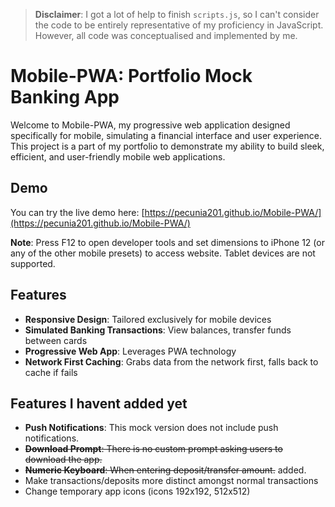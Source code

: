 > **Disclaimer**: I got a lot of help to finish ``scripts.js``, so I can't consider the code to be entirely representative of my proficiency in JavaScript. However, all code was conceptualised and implemented by me.

# Mobile-PWA: Portfolio Mock Banking App

Welcome to Mobile-PWA, my progressive web application designed specifically for mobile, simulating a financial interface and user experience. This project is a part of my portfolio to demonstrate my ability to build sleek, efficient, and user-friendly mobile web applications.

## Demo

You can try the live demo here: [https://pecunia201.github.io/Mobile-PWA/](https://pecunia201.github.io/Mobile-PWA/)

**Note**: Press F12 to open developer tools and set dimensions to iPhone 12 (or any of the other mobile presets) to access website. Tablet devices are not supported.

## Features

- **Responsive Design**: Tailored exclusively for mobile devices
- **Simulated Banking Transactions**: View balances, transfer funds between cards
- **Progressive Web App**: Leverages PWA technology
- **Network First Caching**: Grabs data from the network first, falls back to cache if fails

## Features I havent added yet

- **Push Notifications**: This mock version does not include push notifications.
- ~~**Download Prompt**: There is no custom prompt asking users to download the app.~~
- ~~**Numeric Keyboard**: When entering deposit/transfer amount.~~ added.
- Make transactions/deposits more distinct amongst normal transactions
- Change temporary app icons (icons 192x192, 512x512)
